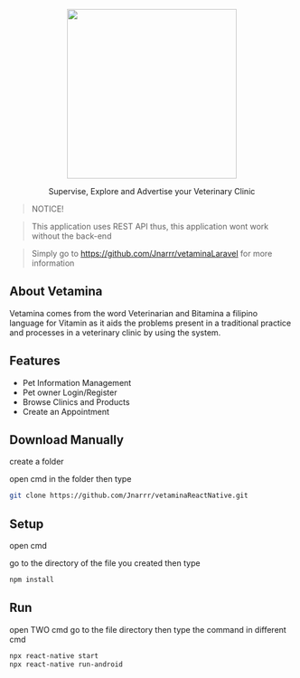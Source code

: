 <p align="center"><img src="https://user-images.githubusercontent.com/101307843/211162325-8c53770e-f679-447a-aefd-6cf8000c8d65.png" width="300"/></p>
<p align="center">Supervise, Explore and Advertise your Veterinary Clinic</p>

> NOTICE!

> This application uses REST API thus, this application wont work without the back-end

> Simply go to https://github.com/Jnarrr/vetaminaLaravel for more information

## About Vetamina
Vetamina comes from the word Veterinarian and Bitamina a filipino language for Vitamin as it aids the problems present in a traditional practice and processes
in a veterinary clinic by using the system.

## Features
- Pet Information Management
- Pet owner Login/Register
- Browse Clinics and Products
- Create an Appointment

## Download Manually
<p>create a folder</p>
<p>open cmd in the folder then type</p>

```sh
git clone https://github.com/Jnarrr/vetaminaReactNative.git
```

## Setup
<p>open cmd</p>
<p>go to the directory of the file you created then type </p>

```sh
npm install
```


## Run 
open TWO cmd go to the file directory then type the command in different cmd

```sh
npx react-native start
npx react-native run-android
```



